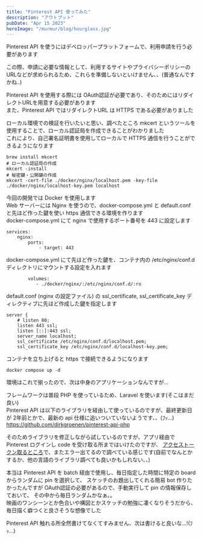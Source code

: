 ```yaml
---
title: "Pinterest API 使ってみた"
description: "アウトプット"
pubDate: "Apr 15 2023"
heroImage: "/murmur/blog/hourglass.jpg"
---
```


Pinterest API を使うにはデベロッパープラットフォームで、利用申請を行う必要があります

この際、申請に必要な情報として、利用するサイトやプライバシーポリシーのURLなどが求められるため、これらを準備しないといけません、、(普通なんですかね..)

Pinterest API を使用する際には OAuth認証が必要であり、そのためにはリダイレクトURLを用意する必要があります  
また、Pinterest API ではリダイレクトURL は HTTPS である必要がありました

ローカル環境での検証を行いたいと思い、調べたところ mkcert というツールを使用することで、ローカル認証局を作成できることがわかりました  
これにより、自己署名証明書を使用してローカルで HTTPS 通信を行うことができるようになります  
```
brew install mkcert
# ローカル認証局の作成
mkcert -install
# 秘密鍵・公開鍵の作成
mkcert -cert-file ./docker/nginx/localhost.pem -key-file ./docker/nginx/localhost-key.pem localhost
```

今回の開発では Docker を使用します  
Web サーバーには Nginx を使うので、docker-compose.yml と default.conf と先ほど作った鍵を使い https 通信できる環境を作ります    
docker-compose.yml にて nginx で使用するポート番号を 443 に設定します
```
services:
    nginx:
        ports:
            - target: 443
```
docker-compose.yml にて先ほど作った鍵を、コンテナ内の /etc/nginx/conf.d ディレクトリにマウントする設定を入れます  
```
        volumes:
           - ./docker/nginx/:/etc/nginx/conf.d/:ro
```

default.conf (nginx の設定ファイル) の ssl_certificate, ssl_certificate_key ディレクティブに先ほど作成した鍵を指定します
```
server {
    # listen 80;
    listen 443 ssl;
    listen [::]:443 ssl;
    server_name localhost;
    ssl_certificate /etc/nginx/conf.d/localhost.pem;
    ssl_certificate_key /etc/nginx/conf.d/localhost-key.pem;
```
コンテナを立ち上げると https で接続できるようになります
```
docker compose up -d
```

環境はこれで揃ったので、次は中身のアプリケーションなんですが...

フレームワークは普段 PHP を使っているため、Laravel を使います(そこはまだ良い)  
Pinterest API は以下のライブラリを経由して使っているのですが、最終更新日が 2年前とかで、最新の api 仕様に追いついていないようです、、(ﾌｯ...)  
https://github.com/dirkgroenen/pinterest-api-php

そのためライブラリを修正しながら試しているのですが、アプリ経由で Pinterest ログインし code を受け取る所まではいけたのですが、
[アクセストークン取るところ](https://developers.pinterest.com/docs/getting-started/authentication/#3.%20Exchange%20the%20code%20for%20an%20access%20token)で、またエラー出てるので調べている感じです(自前でなんとかするか、他の言語のライブラリ調べても良いかもしれない、、)  


本当は Pinterest API を batch 経由で使用し、毎日指定した時間に特定の board からランダムに pin を選択して、
スケッチのお題出してくれる簡易 bot 作りたかったんですが OAuth認証の必要があるので、手動実行して pin の情報保存しておいて、
その中から毎日ランダムかなぁ。。  
映画のワンシーンとか色合いや構図とかスケッチの勉強に凄くなりそうだから、毎日描く癖つくと良さそうな想像でした


Pinterest API 触れる所全然書けてなくてすみません、次は書けると良いな...!(ﾌｯ...)  